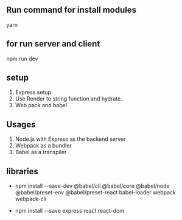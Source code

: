 
## Run command for install modules
yarn

## for run server and client 
npm run dev


## setup

1. Express setup 
2. Use Render to string function and hydrate. 
3. Web pack and babel 


## Usages
1. Node.js with Express as the backend server
2. Webpack as a bundler
3. Babel as a transpiler

## libraries
* npm install --save-dev @babel/cli @babel/core @babel/node @babel/preset-env @babel/preset-react babel-loader webpack webpack-cli

* npm install --save express react react-dom
